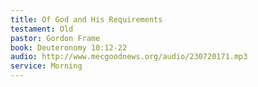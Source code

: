 ```yaml
---
title: Of God and His Requirements
testament: Old
pastor: Gordon Frame
book: Deuteronomy 10:12-22
audio: http://www.mecgoodnews.org/audio/230720171.mp3
service: Morning
---
```

